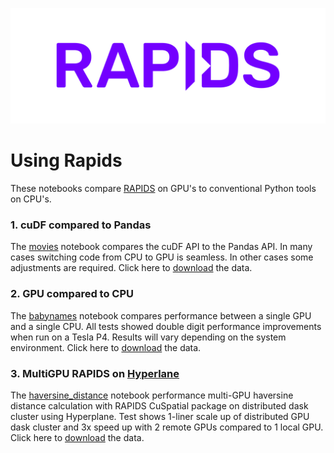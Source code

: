 ![](rapids.png)

# Using Rapids 

These notebooks compare [RAPIDS](https://rapids.ai) on GPU's to conventional Python tools on CPU's.

### 1. cuDF compared to Pandas

The [movies](movies.ipynb) notebook compares the cuDF API to the Pandas API. In many cases switching code from CPU to GPU is seamless. In other cases some adjustments are required. Click here to [download](https://bsql.s3.amazonaws.com/data/rapids_intro/movies.csv) the data.

### 2. GPU compared to CPU

The [babynames](babynames.ipynb) notebook compares performance between a single GPU and a single CPU. All tests showed double digit performance improvements when run on a Tesla P4. Results will vary depending on the system environment. Click here to [download](https://www.ssa.gov/oact/babynames/state/namesbystate.zip) the data.

### 3. MultiGPU RAPIDS on [Hyperlane](https://shakudo.io)

The [haversine_distance](haversine_distance.ipynb) notebook performance multi-GPU haversine distance calculation with RAPIDS CuSpatial package on distributed dask cluster using Hyperplane. Test shows 1-liner scale up of distributed GPU dask cluster and 3x speed up with 2 remote GPUs compared to 1 local GPU. Click here to [download](https://s3.amazonaws.com/nyc-tlc/trip+data/yellow_tripdata_2009-01.csv) the data.